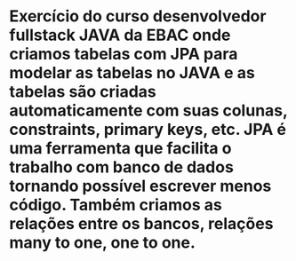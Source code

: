 # Exercício do curso desenvolvedor fullstack JAVA da EBAC onde criamos tabelas com JPA para modelar as tabelas no JAVA e as tabelas são criadas automaticamente com suas colunas, constraints, primary keys, etc. JPA é uma ferramenta que facilita o trabalho com banco de dados tornando possível escrever menos código. Também criamos as relações entre os bancos, relações many to one, one to one.

